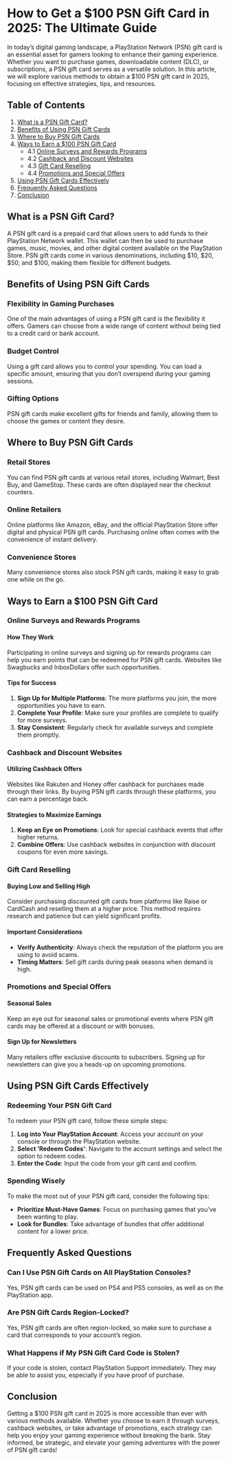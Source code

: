 # How to Get a $100 PSN Gift Card in 2025: The Ultimate Guide

In today’s digital gaming landscape, a PlayStation Network (PSN) gift card is an essential asset for gamers looking to enhance their gaming experience. Whether you want to purchase games, downloadable content (DLC), or subscriptions, a PSN gift card serves as a versatile solution. In this article, we will explore various methods to obtain a $100 PSN gift card in 2025, focusing on effective strategies, tips, and resources.

## Table of Contents

1. [What is a PSN Gift Card?](#what-is-a-psn-gift-card)
2. [Benefits of Using PSN Gift Cards](#benefits-of-using-psn-gift-cards)
3. [Where to Buy PSN Gift Cards](#where-to-buy-psn-gift-cards)
4. [Ways to Earn a $100 PSN Gift Card](#ways-to-earn-a-100-psn-gift-card)
   - 4.1 [Online Surveys and Rewards Programs](#online-surveys-and-rewards-programs)
   - 4.2 [Cashback and Discount Websites](#cashback-and-discount-websites)
   - 4.3 [Gift Card Reselling](#gift-card-reselling)
   - 4.4 [Promotions and Special Offers](#promotions-and-special-offers)
5. [Using PSN Gift Cards Effectively](#using-psn-gift-cards-effectively)
6. [Frequently Asked Questions](#frequently-asked-questions)
7. [Conclusion](#conclusion)

## What is a PSN Gift Card?

A PSN gift card is a prepaid card that allows users to add funds to their PlayStation Network wallet. This wallet can then be used to purchase games, music, movies, and other digital content available on the PlayStation Store. PSN gift cards come in various denominations, including $10, $20, $50, and $100, making them flexible for different budgets.

## Benefits of Using PSN Gift Cards

### Flexibility in Gaming Purchases

One of the main advantages of using a PSN gift card is the flexibility it offers. Gamers can choose from a wide range of content without being tied to a credit card or bank account.

### Budget Control

Using a gift card allows you to control your spending. You can load a specific amount, ensuring that you don’t overspend during your gaming sessions.

### Gifting Options

PSN gift cards make excellent gifts for friends and family, allowing them to choose the games or content they desire.

## Where to Buy PSN Gift Cards

### Retail Stores

You can find PSN gift cards at various retail stores, including Walmart, Best Buy, and GameStop. These cards are often displayed near the checkout counters.

### Online Retailers

Online platforms like Amazon, eBay, and the official PlayStation Store offer digital and physical PSN gift cards. Purchasing online often comes with the convenience of instant delivery.

### Convenience Stores

Many convenience stores also stock PSN gift cards, making it easy to grab one while on the go.

## Ways to Earn a $100 PSN Gift Card

### Online Surveys and Rewards Programs

#### How They Work

Participating in online surveys and signing up for rewards programs can help you earn points that can be redeemed for PSN gift cards. Websites like Swagbucks and InboxDollars offer such opportunities.

#### Tips for Success

1. **Sign Up for Multiple Platforms**: The more platforms you join, the more opportunities you have to earn.
2. **Complete Your Profile**: Make sure your profiles are complete to qualify for more surveys.
3. **Stay Consistent**: Regularly check for available surveys and complete them promptly.

### Cashback and Discount Websites

#### Utilizing Cashback Offers

Websites like Rakuten and Honey offer cashback for purchases made through their links. By buying PSN gift cards through these platforms, you can earn a percentage back.

#### Strategies to Maximize Earnings

1. **Keep an Eye on Promotions**: Look for special cashback events that offer higher returns.
2. **Combine Offers**: Use cashback websites in conjunction with discount coupons for even more savings.

### Gift Card Reselling

#### Buying Low and Selling High

Consider purchasing discounted gift cards from platforms like Raise or CardCash and reselling them at a higher price. This method requires research and patience but can yield significant profits.

#### Important Considerations

- **Verify Authenticity**: Always check the reputation of the platform you are using to avoid scams.
- **Timing Matters**: Sell gift cards during peak seasons when demand is high.

### Promotions and Special Offers

#### Seasonal Sales

Keep an eye out for seasonal sales or promotional events where PSN gift cards may be offered at a discount or with bonuses.

#### Sign Up for Newsletters

Many retailers offer exclusive discounts to subscribers. Signing up for newsletters can give you a heads-up on upcoming promotions.

## Using PSN Gift Cards Effectively

### Redeeming Your PSN Gift Card

To redeem your PSN gift card, follow these simple steps:

1. **Log into Your PlayStation Account**: Access your account on your console or through the PlayStation website.
2. **Select ‘Redeem Codes’**: Navigate to the account settings and select the option to redeem codes.
3. **Enter the Code**: Input the code from your gift card and confirm.

### Spending Wisely

To make the most out of your PSN gift card, consider the following tips:

- **Prioritize Must-Have Games**: Focus on purchasing games that you’ve been wanting to play.
- **Look for Bundles**: Take advantage of bundles that offer additional content for a lower price.

## Frequently Asked Questions

### Can I Use PSN Gift Cards on All PlayStation Consoles?

Yes, PSN gift cards can be used on PS4 and PS5 consoles, as well as on the PlayStation app.

### Are PSN Gift Cards Region-Locked?

Yes, PSN gift cards are often region-locked, so make sure to purchase a card that corresponds to your account’s region.

### What Happens if My PSN Gift Card Code is Stolen?

If your code is stolen, contact PlayStation Support immediately. They may be able to assist you, especially if you have proof of purchase.

## Conclusion

Getting a $100 PSN gift card in 2025 is more accessible than ever with various methods available. Whether you choose to earn it through surveys, cashback websites, or take advantage of promotions, each strategy can help you enjoy your gaming experience without breaking the bank. Stay informed, be strategic, and elevate your gaming adventures with the power of PSN gift cards!
